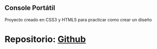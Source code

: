 ## Console Portátil
Proyecto creado en CSS3 y HTML5 para practicar como crear un diseño

# Repositorio: [Github](https://github.com/Alvaro-78/consola-portatil)